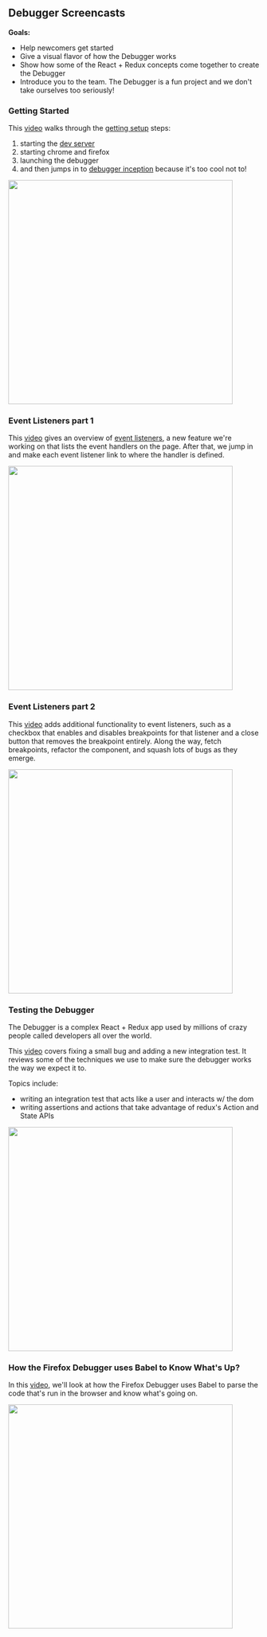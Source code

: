 ## Debugger Screencasts

**Goals:**

* Help newcomers get started
* Give a visual flavor of how the Debugger works
* Show how some of the React + Redux concepts come together to create the Debugger
* Introduce you to the team. The Debugger is a fun project and we don't take ourselves too seriously!

### Getting Started
This [video](https://youtu.be/9bQ0a3pnBZk) walks through the [getting setup][getting-setup] steps:

1. starting the [dev server][dev-server]
2. starting chrome and firefox
3. launching the debugger
4. and then jumps in to [debugger inception][first-activity] because it's too cool not to!

<img src="https://cloud.githubusercontent.com/assets/254562/21625473/dd39c576-d1d9-11e6-965f-7b91758497db.png" width="450" >

### Event Listeners part 1

This [video](https://youtu.be/VOwn1U7K2qg) gives an overview of [event listeners][event-listeners], a new feature we're working on that lists the event handlers on the page. After that, we jump in and make each event listener link to where the handler is defined.

<img src="https://cloud.githubusercontent.com/assets/254562/21625474/dd3aba3a-d1d9-11e6-8dc9-3e9beccd4b55.png" width="450" >


### Event Listeners part 2

This [video](https://youtu.be/NoMryxkNPk0) adds additional functionality to event listeners, such as a checkbox that enables and disables breakpoints for that listener and a close button that removes the breakpoint entirely. Along the way, fetch breakpoints, refactor the component, and squash lots of bugs as they emerge.

<img src="https://cloud.githubusercontent.com/assets/254562/21625474/dd3aba3a-d1d9-11e6-8dc9-3e9beccd4b55.png" width="450" >


[getting-setup]:./getting-setup.md
[dev-server]:https://github.com/devtools-html/devtools-core/blob/master/packages/devtools-launchpad/README.md#dev-server
[first-activity]:./debugging-the-debugger.md
[event-listeners]:http://github.com/devtools-html/debugger.html/issues/1232

### Testing the Debugger

The Debugger is a complex React + Redux app used by millions of crazy people called developers all over the world.

This [video][testing] covers fixing a small bug and adding a new integration test. It reviews some of the techniques we use to make sure the debugger works the way we expect it to.

Topics include:

* writing an integration test that acts like a user and interacts w/ the dom
* writing assertions and actions that take advantage of redux's Action and State APIs

[testing]: https://www.youtube.com/watch?v=5K9Sx5529JE&t=547s

<img src="https://shipusercontent.com/f3848fe2e9767891f45fabf4d7384816/Screen%20Shot%202017-11-14%20at%208.57.45%20PM.png" width="450" >

### How the Firefox Debugger uses Babel to Know What's Up?

In this [video][babel], we'll look at how the Firefox Debugger uses Babel to parse the code that's run in the browser and know what's going on.

[babel]: https://www.youtube.com/watch?v=9z3jf69MVsU&t=17s

<img src="https://shipusercontent.com/1a60560df7eacbb89e147507cc3e608e/Screen%20Shot%202017-11-14%20at%208.59.15%20PM.png" width="450" >
